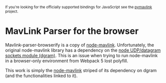 <sup>If you're looking for the officially supported bindings for JavaScript see the [pymavlink](https://github.com/ArduPilot/pymavlink/tree/master/generator/javascript) project.</sup>

# MavLink Parser for the browser

Mavlink-parser-browserify is a copy of [node-mavlink](https://github.com/ArduPilot/node-mavlink). Unfortunately, the original node-mavlink library has a dependency on the [node UDP/datagram sockets module (dgram)](https://nodejs.org/api/dgram.html). This is an issue when trying to run node-mavlink in a browser-only environment from Webpack 5 lost polyfill.

This work is simply the [node-mavlink](https://github.com/ArduPilot/node-mavlink) striped of its dependency on dgram (and the functionalities linked to it).